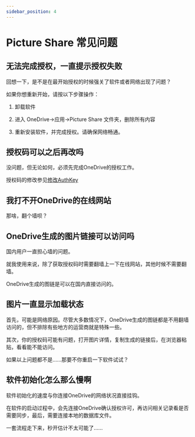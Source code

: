 ```yaml
---
sidebar_position: 4
---
```


# Picture Share 常见问题

## 无法完成授权，一直提示授权失败

回想一下，是不是在最开始授权的时候强关了软件或者网络出现了问题？

如果你想重新开始，请按以下步骤操作：

1. 卸载软件

2. 进入 OneDrive->应用->Picture Share 文件夹，删除所有内容

3. 重新安装软件，并完成授权。请确保网络畅通。

## 授权码可以之后再改吗

没问题，但无论如何，必须先完成OneDrive的授权工作。

授权码的修改参见[修改AuthKey](use.html#其他问题)

## 我打不开OneDrive的在线网站

那啥，翻个墙呗？

## OneDrive生成的图片链接可以访问吗

国内用户一直担心墙的问题。

就我使用来说，除了获取授权码时需要翻墙上一下在线网站，其他时候不需要翻墙。

OneDrive生成的图链是可以在国内直接访问的。

## 图片一直显示加载状态

首先，可能是网络原因。尽管大多数情况下，OneDrive生成的图链都是不用翻墙访问的，但不排除有些地方的运营商就是特殊一些。

其次，你的授权码可能有问题，打开图片详情，复制生成的链接后，在浏览器粘贴，看看能不能访问。

如果以上问题都不是……那要不你重启一下软件试试？

## 软件初始化怎么那么慢啊

软件初始化的速度与你连接OneDrive的网络状况直接挂钩。

在软件的启动过程中，会先连接OneDrive确认授权许可，再访问相关记录看是否需要同步，最后，需要连接本地的数据库文件。

一套流程走下来，秒开估计不太可能了……